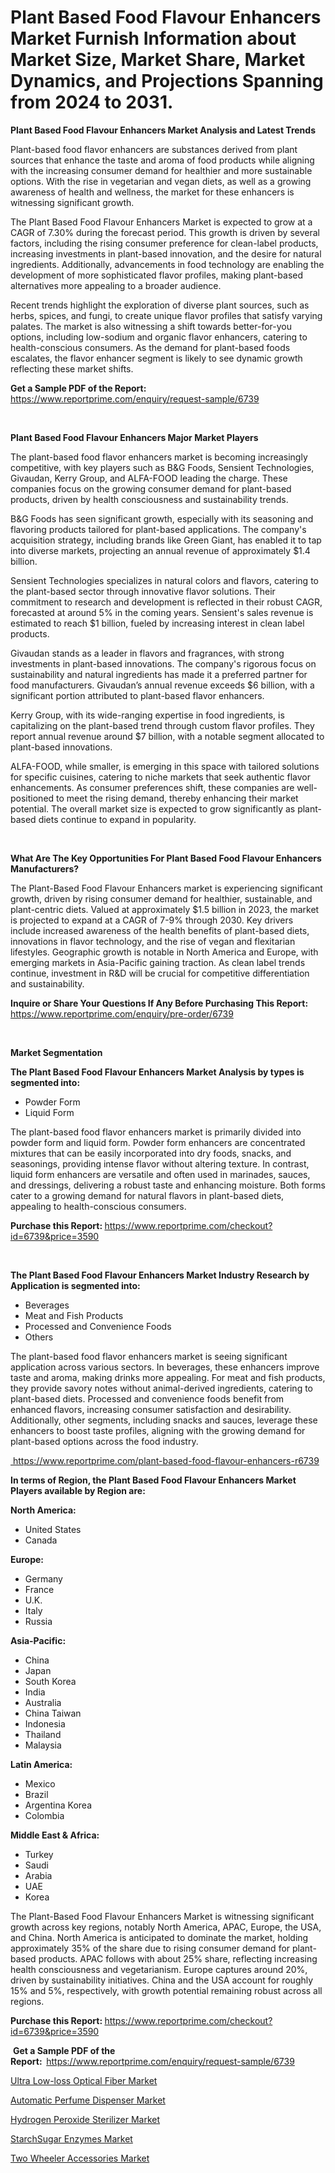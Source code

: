 <p><h1>Plant Based Food Flavour Enhancers Market Furnish Information about Market Size, Market Share, Market Dynamics, and Projections Spanning from 2024 to 2031.</h1></p><p><strong>Plant Based Food Flavour Enhancers Market Analysis and Latest Trends</strong></p>
<p><p>Plant-based food flavor enhancers are substances derived from plant sources that enhance the taste and aroma of food products while aligning with the increasing consumer demand for healthier and more sustainable options. With the rise in vegetarian and vegan diets, as well as a growing awareness of health and wellness, the market for these enhancers is witnessing significant growth.</p><p>The Plant Based Food Flavour Enhancers Market is expected to grow at a CAGR of 7.30% during the forecast period. This growth is driven by several factors, including the rising consumer preference for clean-label products, increasing investments in plant-based innovation, and the desire for natural ingredients. Additionally, advancements in food technology are enabling the development of more sophisticated flavor profiles, making plant-based alternatives more appealing to a broader audience.</p><p>Recent trends highlight the exploration of diverse plant sources, such as herbs, spices, and fungi, to create unique flavor profiles that satisfy varying palates. The market is also witnessing a shift towards better-for-you options, including low-sodium and organic flavor enhancers, catering to health-conscious consumers. As the demand for plant-based foods escalates, the flavor enhancer segment is likely to see dynamic growth reflecting these market shifts.</p></p>
<p><strong>Get a Sample PDF of the Report:&nbsp;</strong> <a href="https://www.reportprime.com/enquiry/request-sample/6739">https://www.reportprime.com/enquiry/request-sample/6739</a></p>
<p>&nbsp;</p>
<p><strong>Plant Based Food Flavour Enhancers Major Market Players</strong></p>
<p><p>The plant-based food flavor enhancers market is becoming increasingly competitive, with key players such as B&G Foods, Sensient Technologies, Givaudan, Kerry Group, and ALFA-FOOD leading the charge. These companies focus on the growing consumer demand for plant-based products, driven by health consciousness and sustainability trends.</p><p>B&G Foods has seen significant growth, especially with its seasoning and flavoring products tailored for plant-based applications. The company's acquisition strategy, including brands like Green Giant, has enabled it to tap into diverse markets, projecting an annual revenue of approximately $1.4 billion.</p><p>Sensient Technologies specializes in natural colors and flavors, catering to the plant-based sector through innovative flavor solutions. Their commitment to research and development is reflected in their robust CAGR, forecasted at around 5% in the coming years. Sensient's sales revenue is estimated to reach $1 billion, fueled by increasing interest in clean label products.</p><p>Givaudan stands as a leader in flavors and fragrances, with strong investments in plant-based innovations. The company's rigorous focus on sustainability and natural ingredients has made it a preferred partner for food manufacturers. Givaudan’s annual revenue exceeds $6 billion, with a significant portion attributed to plant-based flavor enhancers.</p><p>Kerry Group, with its wide-ranging expertise in food ingredients, is capitalizing on the plant-based trend through custom flavor profiles. They report annual revenue around $7 billion, with a notable segment allocated to plant-based innovations.</p><p>ALFA-FOOD, while smaller, is emerging in this space with tailored solutions for specific cuisines, catering to niche markets that seek authentic flavor enhancements. As consumer preferences shift, these companies are well-positioned to meet the rising demand, thereby enhancing their market potential. The overall market size is expected to grow significantly as plant-based diets continue to expand in popularity.</p></p>
<p>&nbsp;</p>
<p><strong>What Are The Key Opportunities For Plant Based Food Flavour Enhancers Manufacturers?</strong></p>
<p><p>The Plant-Based Food Flavour Enhancers market is experiencing significant growth, driven by rising consumer demand for healthier, sustainable, and plant-centric diets. Valued at approximately $1.5 billion in 2023, the market is projected to expand at a CAGR of 7-9% through 2030. Key drivers include increased awareness of the health benefits of plant-based diets, innovations in flavor technology, and the rise of vegan and flexitarian lifestyles. Geographic growth is notable in North America and Europe, with emerging markets in Asia-Pacific gaining traction. As clean label trends continue, investment in R&D will be crucial for competitive differentiation and sustainability.</p></p>
<p><strong>Inquire or Share Your Questions If Any Before Purchasing This Report:</strong> <a href="https://www.reportprime.com/enquiry/pre-order/6739">https://www.reportprime.com/enquiry/pre-order/6739</a></p>
<p>&nbsp;</p>
<p><strong>Market Segmentation</strong></p>
<p><strong>The Plant Based Food Flavour Enhancers Market Analysis by types is segmented into:</strong></p>
<p><ul><li>Powder Form</li><li>Liquid Form</li></ul></p>
<p><p>The plant-based food flavor enhancers market is primarily divided into powder form and liquid form. Powder form enhancers are concentrated mixtures that can be easily incorporated into dry foods, snacks, and seasonings, providing intense flavor without altering texture. In contrast, liquid form enhancers are versatile and often used in marinades, sauces, and dressings, delivering a robust taste and enhancing moisture. Both forms cater to a growing demand for natural flavors in plant-based diets, appealing to health-conscious consumers.</p></p>
<p><strong>Purchase this Report:&nbsp;</strong><a href="https://www.reportprime.com/checkout?id=6739&price=3590">https://www.reportprime.com/checkout?id=6739&price=3590</a></p>
<p>&nbsp;</p>
<p><strong>The Plant Based Food Flavour Enhancers Market Industry Research by Application is segmented into:</strong></p>
<p><ul><li>Beverages</li><li>Meat and Fish Products</li><li>Processed and Convenience Foods</li><li>Others</li></ul></p>
<p><p>The plant-based food flavor enhancers market is seeing significant application across various sectors. In beverages, these enhancers improve taste and aroma, making drinks more appealing. For meat and fish products, they provide savory notes without animal-derived ingredients, catering to plant-based diets. Processed and convenience foods benefit from enhanced flavors, increasing consumer satisfaction and desirability. Additionally, other segments, including snacks and sauces, leverage these enhancers to boost taste profiles, aligning with the growing demand for plant-based options across the food industry.</p></p>
<p><a href="https://www.reportprime.com/plant-based-food-flavour-enhancers-r6739">&nbsp;https://www.reportprime.com/plant-based-food-flavour-enhancers-r6739</a></p>
<p><strong>In terms of Region, the Plant Based Food Flavour Enhancers Market Players available by Region are:</strong></p>
<p>
    <p> <strong> North America: </strong>
        <ul>
            <li>United States</li>
            <li>Canada</li>
        </ul>
        </p> 
    <p> <strong> Europe: </strong>
        <ul>
            <li>Germany</li>
            <li>France</li>
            <li>U.K.</li>
            <li>Italy</li>
            <li>Russia</li>
        </ul>
        </p> 
    <p> <strong> Asia-Pacific: </strong>
        <ul>
            <li>China</li>
            <li>Japan</li>
            <li>South Korea</li>
            <li>India</li>
            <li>Australia</li>
            <li>China Taiwan</li>
            <li>Indonesia</li>
            <li>Thailand</li>
            <li>Malaysia</li>
        </ul>
        </p> 
    <p> <strong> Latin America: </strong>
        <ul>
            <li>Mexico</li>
            <li>Brazil</li>
            <li>Argentina Korea</li>
            <li>Colombia</li>
        </ul>
        </p> 
    <p> <strong> Middle East & Africa: </strong>
        <ul>
            <li>Turkey</li>
            <li>Saudi</li>
            <li>Arabia</li>
            <li>UAE</li>
            <li>Korea</li>
        </ul>
    </p>
    </p>
<p><p>The Plant-Based Food Flavour Enhancers Market is witnessing significant growth across key regions, notably North America, APAC, Europe, the USA, and China. North America is anticipated to dominate the market, holding approximately 35% of the share due to rising consumer demand for plant-based products. APAC follows with about 25% share, reflecting increasing health consciousness and vegetarianism. Europe captures around 20%, driven by sustainability initiatives. China and the USA account for roughly 15% and 5%, respectively, with growth potential remaining robust across all regions.</p></p>
<p><strong>Purchase this Report: </strong><a href="https://www.reportprime.com/checkout?id=6739&price=3590">https://www.reportprime.com/checkout?id=6739&price=3590</a></p>
<p>&nbsp;<strong>Get a Sample PDF of the Report:&nbsp;&nbsp;</strong><a href="https://www.reportprime.com/enquiry/request-sample/6739">https://www.reportprime.com/enquiry/request-sample/6739</a></p>
<p><strong></strong></p>
<p><p><a href="https://issuu.com/reportprime-2/docs/ultra-low-loss-optical-fiber-market_9f27d59f4599c2">Ultra Low-loss Optical Fiber Market</a></p><p><a href="https://medium.com/@maudeefields042024/exploring-automatic-perfume-dispenser-market-dynamics-revenue-analysis-and-growth-projections-in-a726e80d9983">Automatic Perfume Dispenser Market</a></p><p><a href="https://medium.com/@maudeefields042024/hydrogen-peroxide-sterilizer-market-industry-landscape-growth-trajectories-and-global-markets-5a82fd347840">Hydrogen Peroxide Sterilizer Market</a></p><p><a href="https://github.com/AshikRahman991/Market-Research-Report-List-1/blob/main/starchsugar-enzymes-market.md">StarchSugar Enzymes Market</a></p><p><a href="https://www.linkedin.com/pulse/global-two-wheeler-accessories-market-size-expected-experience-a1lrc?trackingId=VPPJ3jKOSIW1WwuPrdIRgw%3D%3D">Two Wheeler Accessories Market</a></p></p>